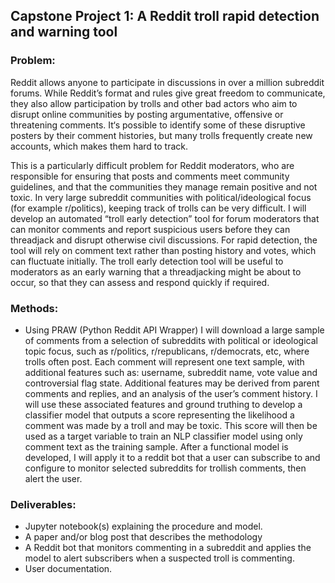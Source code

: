 ## Capstone Project 1: A Reddit troll rapid detection and warning tool

### Problem:
Reddit allows anyone to participate in discussions in over a million subreddit forums. While Reddit’s format and rules give great freedom to communicate, they also allow participation by trolls and other bad actors who aim to disrupt online communities by posting argumentative, offensive or threatening comments. It‘s possible to identify some of these disruptive posters by their comment histories, but many trolls frequently create new accounts, which makes them hard to track.

This is a particularly difficult problem for Reddit moderators, who are responsible for ensuring that posts and comments meet community guidelines, and that the communities they manage remain positive and not toxic. In very large subreddit communities with political/ideological focus (for example r/politics), keeping track of trolls can be very difficult. I will develop an automated “troll early detection” tool for forum moderators that can monitor comments and report suspicious users before they can threadjack and disrupt otherwise civil discussions. For rapid detection, the tool will rely on comment text rather than posting history and votes, which can fluctuate initially. The troll early detection tool will be useful to moderators as an early warning that a threadjacking might be about to occur, so that they can assess and respond quickly if required.

### Methods:
- Using PRAW (Python Reddit API Wrapper) I will download a large sample of comments from a selection of subreddits with political or ideological topic focus, such as r/politics, r/republicans, r/democrats, etc, where trolls often post. Each comment will represent one text sample, with additional features such as: username, subreddit name, vote value and controversial flag state. Additional features may be derived from parent comments and replies, and an analysis of the user’s comment history. I will use these associated features and ground truthing to develop a classifier model that outputs a score representing the likelihood a comment was made by a troll and may be toxic. This score will then be used as a target variable to train an NLP classifier model using only comment text as the training sample. After a functional model is developed, I will apply it to a reddit bot that a user can subscribe to and configure to monitor selected subreddits for trollish comments, then alert the user.

### Deliverables:
- Jupyter notebook(s) explaining the procedure and model.
- A paper and/or blog post that describes the methodology
- A Reddit bot that monitors commenting in a subreddit and applies the model to alert subscribers when a suspected troll is commenting.
- User documentation.
